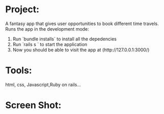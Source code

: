 
<h1>Project:</h1>
A fantasy app that gives user opportunities to book different time travels.
Runs the app in the development mode:
<ol>
 <li>Run `bundle installs` to install all the depedencies</li>
 <li>Run `rails s ` to start the application</li>
 <li>Now you should be able to visit the app at (http://127.0.0.1:3000/)</li>
</ol>
 <h1>Tools:</h1>
 html, css, Javascript,Ruby on rails...
 <h1>Screen Shot:</h1>
 
